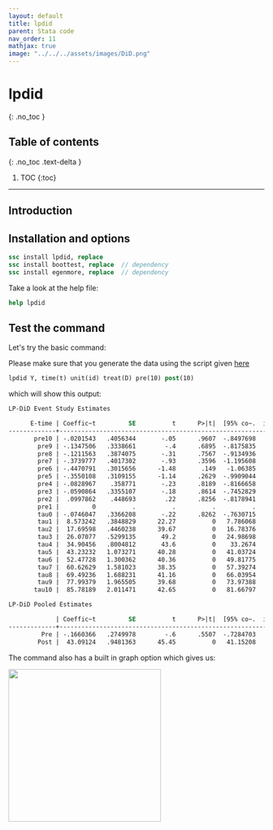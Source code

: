```yaml
---
layout: default
title: lpdid
parent: Stata code
nav_order: 11
mathjax: true
image: "../../../assets/images/DiD.png"
---
```


# lpdid
{: .no_toc }

## Table of contents
{: .no_toc .text-delta }

1. TOC
{:toc}

---

## Introduction



## Installation and options

```stata
ssc install lpdid, replace
ssc install boottest, replace  // dependency
ssc install egenmore, replace  // dependency
```

Take a look at the help file:

```stata
help lpdid
```


## Test the command


Let's try the basic command:

Please make sure that you generate the data using the script given [here](https://asjadnaqvi.github.io/DiD/docs/code/06_03_data/) 


```stata
lpdid Y, time(t) unit(id) treat(D) pre(10) post(10)
```

which will show this output:

```stata
LP-DiD Event Study Estimates

      E-time | Coeffic~t         SE          t      P>|t|  [95% co~.  interval]        obs 
-------------+----------------------------------------------------------------------------
       pre10 | -.0201543   .4056344       -.05      .9607  -.8497698   .8094613        932 
        pre9 | -.1347506   .3338661        -.4      .6895  -.8175835   .5480822        962 
        pre8 | -.1211563   .3874075       -.31      .7567  -.9134936   .6711811        992 
        pre7 | -.3739777   .4017302       -.93      .3596  -1.195608   .4476529       1022 
        pre6 | -.4470791   .3015656      -1.48       .149   -1.06385   .1696918       1052 
        pre5 | -.3550108   .3109155      -1.14      .2629  -.9909044   .2808828       1082 
        pre4 | -.0828967    .358771       -.23      .8189  -.8166658   .6508723       1112 
        pre3 | -.0590864   .3355107       -.18      .8614  -.7452829   .6271101       1142 
        pre2 |  .0997862    .448693        .22      .8256  -.8178941   1.017466       1172 
        pre1 |         0          .          .          .          .          .          . 
        tau0 | -.0746047   .3366208       -.22      .8262  -.7630715   .6138621       1202 
        tau1 |  8.573242   .3848829      22.27          0   7.786068   9.360416       1172 
        tau2 |  17.69598   .4460238      39.67          0   16.78376    18.6082       1142 
        tau3 |  26.07077   .5299135       49.2          0   24.98698   27.15457       1112 
        tau4 |  34.90456   .8004812       43.6          0    33.2674   36.54173       1082 
        tau5 |  43.23232   1.073271      40.28          0   41.03724   45.42741       1048 
        tau6 |  52.47728   1.300362      40.36          0   49.81775   55.13682       1018 
        tau7 |  60.62629   1.581023      38.35          0   57.39274   63.85985        988 
        tau8 |  69.49236   1.688231      41.16          0   66.03954   72.94518        958 
        tau9 |  77.99379   1.965505      39.68          0   73.97388    82.0137        928 
       tau10 |  85.78189   2.011471      42.65          0   81.66797   89.89581        898 

LP-DiD Pooled Estimates

             | Coeffic~t         SE          t      P>|t|  [95% co~.  interval]        obs 
-------------+----------------------------------------------------------------------------
         Pre | -.1660366   .2749978        -.6      .5507  -.7284703    .396397        932 
        Post |  43.09124   .9481363      45.45          0   41.15208   45.03039        898 

```


The command also has a built in graph option which gives us: 


<img src="../../../assets/images/lpdid_1.png" height="300">



